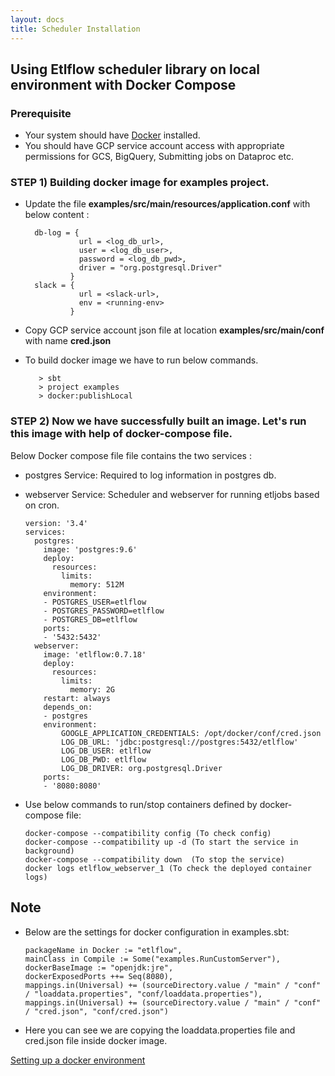 ```yaml
---
layout: docs
title: Scheduler Installation
---
```


## Using Etlflow scheduler library on local environment with Docker Compose

### Prerequisite
* Your system should have [Docker](https://docs.docker.com/get-docker/) installed.
* You should have GCP service account access with appropriate permissions for GCS, BigQuery, Submitting jobs on Dataproc etc.

### STEP 1) Building docker image for examples project.
* Update the file **examples/src/main/resources/application.conf** with below content : 
        
        
        db-log = {
                  url = <log_db_url>,
                  user = <log_db_user>,
                  password = <log_db_pwd>,
                  driver = "org.postgresql.Driver"
                }
        slack = {
                  url = <slack-url>,
                  env = <running-env>
                }

* Copy GCP service account json file at location **examples/src/main/conf** with name **cred.json**

* To build docker image we have to run below commands. 

         
         > sbt
         > project examples
         > docker:publishLocal

### STEP 2) Now we have successfully built an image. Let's run this image with help of docker-compose file. 

Below Docker compose file file contains the two services : 
* postgres Service: Required to log information in postgres db.
* webserver Service: Scheduler and webserver for running etljobs based on cron.
      
      
      version: '3.4'
      services:
        postgres:
          image: 'postgres:9.6'
          deploy:
            resources:
              limits:
                memory: 512M
          environment:
          - POSTGRES_USER=etlflow
          - POSTGRES_PASSWORD=etlflow
          - POSTGRES_DB=etlflow
          ports:
          - '5432:5432'
        webserver:
          image: 'etlflow:0.7.18'
          deploy:
            resources:
              limits:
                memory: 2G
          restart: always
          depends_on:
          - postgres
          environment:
              GOOGLE_APPLICATION_CREDENTIALS: /opt/docker/conf/cred.json
              LOG_DB_URL: 'jdbc:postgresql://postgres:5432/etlflow'
              LOG_DB_USER: etlflow
              LOG_DB_PWD: etlflow
              LOG_DB_DRIVER: org.postgresql.Driver
          ports:
          - '8080:8080'


* Use below commands to run/stop containers defined by docker-compose file: 
  
      
      docker-compose --compatibility config (To check config)
      docker-compose --compatibility up -d (To start the service in background)
      docker-compose --compatibility down  (To stop the service)
      docker logs etlflow_webserver_1 (To check the deployed container logs)
 
## Note
* Below are the settings for docker configuration in examples.sbt: 

      
      packageName in Docker := "etlflow",
      mainClass in Compile := Some("examples.RunCustomServer"),
      dockerBaseImage := "openjdk:jre",
      dockerExposedPorts ++= Seq(8080),
      mappings.in(Universal) += (sourceDirectory.value / "main" / "conf" / "loaddata.properties", "conf/loaddata.properties"),
      mappings.in(Universal) += (sourceDirectory.value / "main" / "conf" / "cred.json", "conf/cred.json")
      
* Here you can see we are copying the loaddata.properties file and cred.json file inside docker image. 

[Setting up a docker environment](https://github.com/tharwaninitin/etlflow/tree/minimal/deployment/docker)   